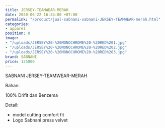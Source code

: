 ```yaml
---
title: JERSEY-TEAMWEAR-MERAH
date: 2020-06-22 16:34:00 +07:00
permalink: "/product/jual-sabnani-sabnani-JERSEY-TEAMWEAR-merah.html"
categories:
- apparel
position: 0
image:
- "/uploads/JERSEY%20-%20MONOCHROME%20-%20RED%201.jpg"
- "/uploads/JERSEY%20-%20MONOCHROME%20-%20RED%202.jpg"
- "/uploads/JERSEY%20-%20MONOCHROME%20-%20RED%203.jpg"
brand: SABNANI
price: 125000
---
```


SABNANI
JERSEY-TEAMWEAR-MERAH

Bahan:

100% Drifit dan Benzema


Detail:

- model cutting comfort fit
- Logo Sabnani press velvet